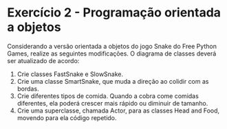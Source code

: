 # Exercício 2 - Programação orientada a objetos

Considerando a versão orientada a objetos do jogo Snake do Free Python Games,
realize as seguintes modificações. O diagrama de classes deverá ser atualizado
de acordo:

1. Crie classes FastSnake e SlowSnake.
1. Crie uma classe SmartSnake, que muda a direção ao colidir com as bordas.
1. Crie diferentes tipos de comida. Quando a cobra come comidas diferentes,
ela poderá crescer mais rápido ou diminuir de tamanho.
1. Crie uma superclasse, chamada Actor, para as classes Head and Food, movendo
para ela código repetido.
